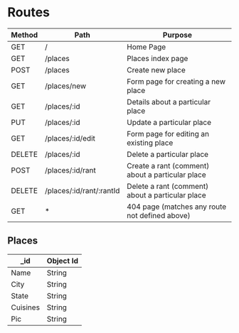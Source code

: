 # Routes

| Method | Path | Purpose |
| ------ | ---- | ------- |
| GET | / | Home Page |
| GET | /places | Places index page |
| POST | /places | Create new place |
| GET | /places/new | Form page for creating a new place |
| GET | /places/:id | Details about a particular place |
| PUT | /places/:id | Update a particular place |
| GET | /places/:id/edit | Form page for editing an existing place |
| DELETE | /places/:id | Delete a particular place |
| POST | /places/:id/rant | Create a rant (comment) about a particular place |
| DELETE | /places/:id/rant/:rantId | Delete a rant (comment) about a particular place |
| GET | * | 404 page (matches any route not defined above) |

## Places

| _id | Object Id |
| --- | --- |
| Name | String |
| City | String | 
| State | String |
| Cuisines | String |
| Pic | String |